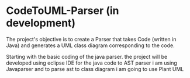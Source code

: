 # CodeToUML-Parser (in development)
The project's objective is to create a Parser that takes Code (written in Java) and generates a UML class diagram corresponding to the code.

Starting with the basic coding of the java parser.
the project will be developed using eclipse IDE
for the java code to AST parser i am using Javaparser and to parse ast to class diagram i am going to use Plant UML
